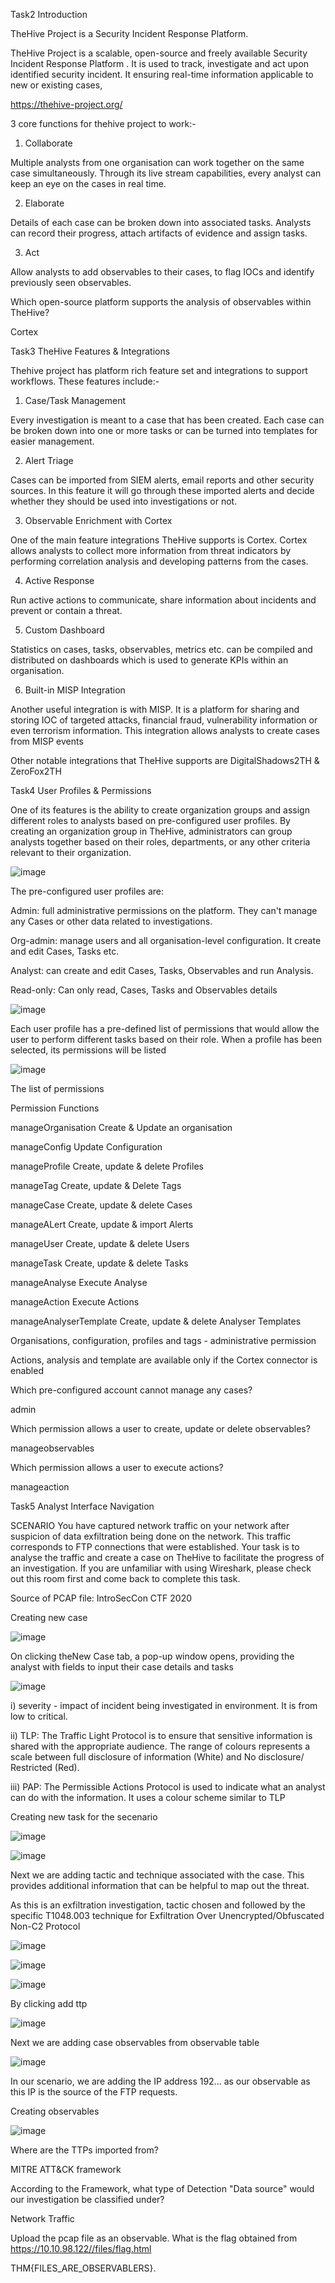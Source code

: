 Task2 Introduction

TheHive Project is a Security Incident Response Platform. 

TheHive Project is a scalable, open-source and freely available Security Incident Response Platform . It is used to track, investigate and act upon identified security incident. It ensuring real-time information applicable to new or existing cases, 

 https://thehive-project.org/
 
 3 core functions for thehive project to work:-
 
 1) Collaborate 
 
 Multiple analysts from one organisation can work together on the same case simultaneously. Through its live stream capabilities,
 every analyst can keep an eye on the cases in real time.
 
 2) Elaborate

 Details of each case can be broken down into associated tasks. Analysts can record their progress, attach artifacts of evidence and assign tasks. 
 
 3) Act

Allow analysts to add observables to their cases, to flag IOCs and identify previously seen observables. 


Which open-source platform supports the analysis of observables within TheHive?

Cortex

Task3 TheHive Features & Integrations

Thehive project has platform rich feature set and integrations to support workflows. These features include:-

1) Case/Task Management

Every investigation is meant to a case that has been created. Each case can be broken down into one or more tasks or can be turned into templates for easier management.

2) Alert Triage

Cases can be imported from SIEM alerts, email reports and other security  sources. In this feature it will go through these imported alerts and decide whether they should be used into investigations or not.

3) Observable Enrichment with Cortex

One of the main feature integrations TheHive supports is Cortex. Cortex allows analysts to collect more information from threat indicators by performing correlation analysis and developing patterns from the cases.

4) Active Response

Run active actions to communicate, share information about incidents and prevent or contain a threat.

5) Custom Dashboard

Statistics on cases, tasks, observables, metrics etc. can be compiled and distributed on dashboards which is  used to generate KPIs within an organisation. 

6) Built-in MISP Integration 

Another useful integration is with MISP. It is a platform for sharing and storing IOC of targeted attacks, financial fraud, vulnerability information or even terrorism information. This integration allows analysts to create cases from MISP events

Other notable integrations that TheHive supports are DigitalShadows2TH & ZeroFox2TH

Task4 User Profiles & Permissions

One of its features is the ability to create organization groups and assign different roles to analysts based on pre-configured user profiles. By creating an organization group in TheHive, administrators can group analysts together based on their roles, departments, or any other criteria relevant to their organization.

 ![image](https://github.com/Meerathimothy/Cyber-Security/assets/57287429/dc4d9037-15c5-4fa3-8ba3-09dfaea2fa5e)

The pre-configured user profiles are:

Admin: full administrative permissions on the platform. They can't manage any Cases or other data related to investigations.

Org-admin: manage users and all organisation-level configuration. It create and edit Cases, Tasks etc.

Analyst: can create and edit Cases, Tasks, Observables and run Analysis.

Read-only: Can only read, Cases, Tasks and Observables details

![image](https://github.com/Meerathimothy/Cyber-Security/assets/57287429/caad5ba6-7372-48a1-8916-3092a1662af9)

Each user profile has a pre-defined list of permissions that would allow the user to perform different tasks based on their role. When a profile has been selected, its permissions will be listed

![image](https://github.com/Meerathimothy/Cyber-Security/assets/57287429/850e71c2-9ce3-48f1-b8d8-5abf80df7d46)

The list of permissions 

Permission                                Functions

manageOrganisation               Create & Update an organisation

manageConfig                     Update Configuration

manageProfile                    Create, update & delete Profiles

manageTag                        Create, update & Delete Tags

manageCase                       Create, update & delete Cases

manageALert                      Create, update & import Alerts

manageUser                       Create, update & delete Users

manageTask                       Create, update & delete Tasks

manageAnalyse                    Execute Analyse

manageAction                     Execute Actions

manageAnalyserTemplate          Create, update & delete Analyser Templates

Organisations, configuration, profiles and tags - administrative permission

Actions, analysis and template are available only if the Cortex connector is enabled


Which pre-configured account cannot manage any cases?

admin

Which permission allows a user to create, update or delete observables?

manageobservables

Which permission allows a user to execute actions?

manageaction

Task5  Analyst Interface Navigation

SCENARIO
You have captured network traffic on your network after suspicion of data exfiltration being done on the network. This traffic corresponds to FTP connections that were established. Your task is to analyse the traffic and create a case on TheHive to facilitate the progress of an investigation. If you are unfamiliar with using Wireshark, please check out this room first and come back to complete this task. 

Source of PCAP file: IntroSecCon CTF 2020

Creating new case

![image](https://github.com/Meerathimothy/Cyber-Security/assets/57287429/99fa0e0f-680c-4141-bbe6-5bffd8dcc2b0)

On clicking theNew Case tab, a pop-up window opens, providing the analyst with fields to input their case details and tasks

![image](https://github.com/Meerathimothy/Cyber-Security/assets/57287429/de699780-c8f1-4188-9900-5c1564bdea75)

i)   severity - impact of incident being investigated in environment. It is from low to critical.

ii)  TLP: The Traffic Light Protocol is to ensure that sensitive information is shared with the appropriate audience. The range of colours 
     represents a scale between full disclosure of information (White) and No disclosure/ Restricted (Red).
     
iii) PAP: The Permissible Actions Protocol is used to indicate what an analyst can do with the information. It uses a colour scheme similar 
     to TLP

Creating new task for the secenario

![image](https://github.com/Meerathimothy/Cyber-Security/assets/57287429/0c2d46c0-ea8f-4f7a-b284-994eb46b8331)

![image](https://github.com/Meerathimothy/Cyber-Security/assets/57287429/56902d80-082a-4d6c-8076-a0ab31ed0f52)

Next we are adding tactic and technique associated with the case. This provides additional information that can be helpful to map out the threat.

As this is an exfiltration investigation, tactic chosen and followed by the specific T1048.003 technique for Exfiltration Over Unencrypted/Obfuscated Non-C2 Protocol

![image](https://github.com/Meerathimothy/Cyber-Security/assets/57287429/ec3fa594-32fc-4dd0-a623-69d74d5edf69)

![image](https://github.com/Meerathimothy/Cyber-Security/assets/57287429/f3e0a5f9-0cd0-4f8d-9ab5-eb15db407718)

![image](https://github.com/Meerathimothy/Cyber-Security/assets/57287429/c429cb74-7aa9-4455-959e-63b91705e446)

By clicking add ttp

![image](https://github.com/Meerathimothy/Cyber-Security/assets/57287429/c0fef682-eab0-4db2-8f7e-84255d409903)

Next we are adding case observables from observable table

![image](https://github.com/Meerathimothy/Cyber-Security/assets/57287429/1f4135f8-7347-47f0-bf1c-cd4d86b9a5c6)

In our scenario, we are adding the IP address 192... as our observable as this IP is the source of the FTP requests.

Creating observables

![image](https://github.com/Meerathimothy/Cyber-Security/assets/57287429/dc7bc24e-911e-4f82-8f7c-55964c71df6d)


Where are the TTPs imported from?

 MITRE ATT&CK framework
 
According to the Framework, what type of Detection "Data source" would our investigation be classified under?

Network Traffic

Upload the pcap file as an observable. What is the flag obtained from https://10.10.98.122//files/flag.html

THM{FILES_ARE_OBSERVABLERS}.


